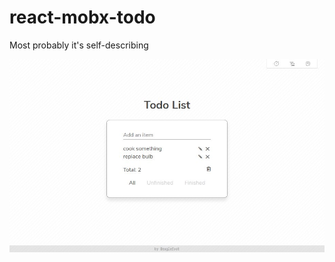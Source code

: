 # react-mobx-todo
Most probably it's self-describing

![screenshot](https://raw.githubusercontent.com/Beaglefoot/react-mobx-todo/gh-pages/todo_screenshot.jpg)
